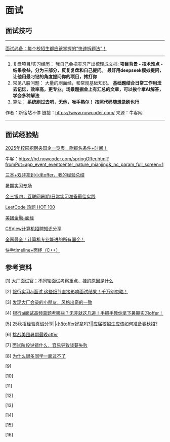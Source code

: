 # 面试

## 面试技巧

---

[面试必备：每个校招生都应该掌握的“快速拆题法”！](https://www.bilibili.com/video/BV1PzG9zzEeK?spm_id_from=333.1245.0.0)

---

1.  复盘项目/实习经历： 我自己会把实习产出梳理成文档: **项目背景 - 技术难点 - 结果收益，分为三部分，反复复盘和自己提问。** **最好用deepseek模拟提问，让他用最刁钻的角度提问你的项目，拷打你**
2.  常见八股问题： 大量的刷面经，和常规基础知识。 **基础题结合日常工作用法去记忆，效率高，更专业。场景题掘金上有汇总的文章，可以挨个拿AI解答，学会多种解法**
3.  算法： **系统刷过去吧，无他，唯手熟尔！ 按照代码随想录刷也行**

作者：新宿站不停
链接：https://www.nowcoder.com/
来源：牛客网

---





## 面试经验贴

[2025年校园招聘央国企一览表，附报名条件+时间！](https://www.gwy.com/gqzp/378561.html)

牛客：https://hd.nowcoder.com/springOffer.html?fromPut=app_event_eventcenter_nature_mianjing&_nc_param_full_screen=1

[三本+双非拿到小米offer，我的经验总结](https://zhuanlan.zhihu.com/p/490705966)

[暑期实习专场](https://www.nowcoder.com/jobs/activity/v2/special-activity/index/26sqsx?pageSource=5011)

[金三银四，互联网暑期/日常实习准备最佳实践](https://zhuanlan.zhihu.com/p/614574475)

[LeetCode 热题 HOT 100](https://leetcode.cn/problem-list/2cktkvj/)

[美团金融-面经](https://note.youdao.com/ynoteshare/index.html?id=6052a8242e501658c4f1f2159e70ffaf&type=note&_time=1743678121374)

[CSView计算机招聘知识分享](http://www.csview.cn/)

[全网最全！计算机专业能进的所有国企！](https://zhuanlan.zhihu.com/p/692155984)

[快手timeline+面经（C++）](https://www.nowcoder.com/feed/main/detail/08b27fef973045d68c21aaa8923ba6e1?sourceSSR=search)



## 参考资料

[1] [大厂面试官：不同轮面试考察重点、挂的原因是什么](https://www.bilibili.com/video/BV11bMizmEx4?spm_id_from=333.1245.0.0)

[2] [银行实习ai面试 这些细节直接影响面试结果！千万别忽略！](https://www.bilibili.com/video/BV1gm3xziEUp?spm_id_from=333.1245.0.0)

[3] [发现大厂会录的小朋友，风格出奇的一致](https://www.bilibili.com/video/BV116MJzKE9a?spm_id_from=333.1245.0.0)

[4] [银行ai面试高频真题考哪些？无非就这几道！手把手教你拿下暑期实习offer！](https://www.bilibili.com/video/BV1um3xziEvN?spm_id_from=333.1245.0.0)

[5] [25秋招经验真诚分享||小米offer好拿吗?||应届校招生应该如何准备春秋招?](https://www.bilibili.com/video/BV1cSjUzwEfV?spm_id_from=333.1245.0.0)

[6] [挑战美团暑期最晚offer](https://www.nowcoder.com/discuss/757007783790198784?sourceSSR=search)

[7] [面试阶段说错什么，容易导致谈薪失败](https://www.bilibili.com/video/BV1pNtnzmEfn?spm_id_from=333.1245.0.0)

[8] [为什么很多同学一面过不了](https://www.bilibili.com/video/BV1uzgLzMEYy?spm_id_from=333.1245.0.0)

[9] 

[10] 

[11] 

[12] 

[13] 

[14] 

[15] 

[16] 